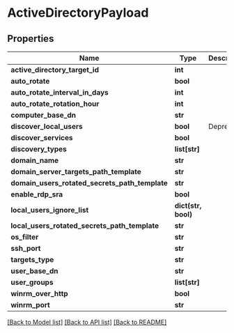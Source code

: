 # ActiveDirectoryPayload

## Properties
Name | Type | Description | Notes
------------ | ------------- | ------------- | -------------
**active_directory_target_id** | **int** |  | [optional] 
**auto_rotate** | **bool** |  | [optional] 
**auto_rotate_interval_in_days** | **int** |  | [optional] 
**auto_rotate_rotation_hour** | **int** |  | [optional] 
**computer_base_dn** | **str** |  | [optional] 
**discover_local_users** | **bool** | Deprecated | [optional] 
**discover_services** | **bool** |  | [optional] 
**discovery_types** | **list[str]** |  | [optional] 
**domain_name** | **str** |  | [optional] 
**domain_server_targets_path_template** | **str** |  | [optional] 
**domain_users_rotated_secrets_path_template** | **str** |  | [optional] 
**enable_rdp_sra** | **bool** |  | [optional] 
**local_users_ignore_list** | **dict(str, bool)** |  | [optional] 
**local_users_rotated_secrets_path_template** | **str** |  | [optional] 
**os_filter** | **str** |  | [optional] 
**ssh_port** | **str** |  | [optional] 
**targets_type** | **str** |  | [optional] 
**user_base_dn** | **str** |  | [optional] 
**user_groups** | **list[str]** |  | [optional] 
**winrm_over_http** | **bool** |  | [optional] 
**winrm_port** | **str** |  | [optional] 

[[Back to Model list]](../README.md#documentation-for-models) [[Back to API list]](../README.md#documentation-for-api-endpoints) [[Back to README]](../README.md)


